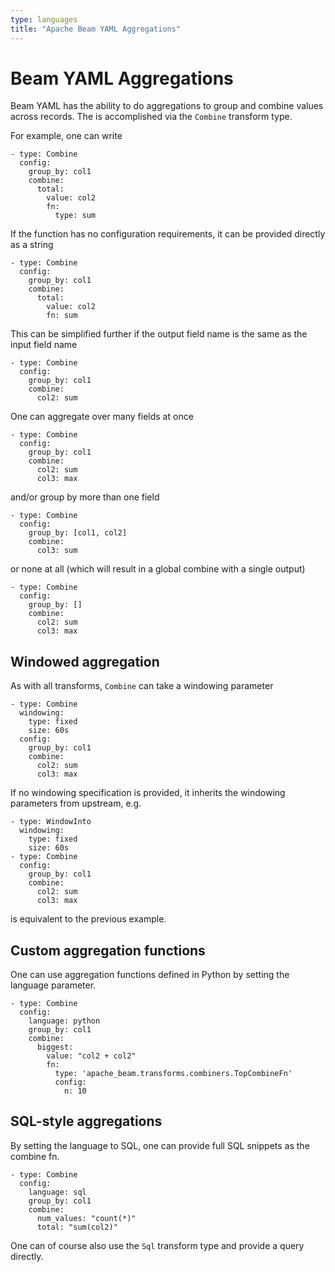 ```yaml
---
type: languages
title: "Apache Beam YAML Aggregations"
---
```

<!--
    Licensed to the Apache Software Foundation (ASF) under one
    or more contributor license agreements.  See the NOTICE file
    distributed with this work for additional information
    regarding copyright ownership.  The ASF licenses this file
    to you under the Apache License, Version 2.0 (the
    "License"); you may not use this file except in compliance
    with the License.  You may obtain a copy of the License at

      http://www.apache.org/licenses/LICENSE-2.0

    Unless required by applicable law or agreed to in writing,
    software distributed under the License is distributed on an
    "AS IS" BASIS, WITHOUT WARRANTIES OR CONDITIONS OF ANY
    KIND, either express or implied.  See the License for the
    specific language governing permissions and limitations
    under the License.
-->

# Beam YAML Aggregations

Beam YAML has the ability to do aggregations to group and combine
values across records. The is accomplished via the `Combine` transform type.

For example, one can write

```
- type: Combine
  config:
    group_by: col1
    combine:
      total:
        value: col2
        fn:
          type: sum
```

If the function has no configuration requirements, it can be provided directly
as a string

```
- type: Combine
  config:
    group_by: col1
    combine:
      total:
        value: col2
        fn: sum
```

This can be simplified further if the output field name is the same as the input
field name

```
- type: Combine
  config:
    group_by: col1
    combine:
      col2: sum
```

One can aggregate over many fields at once

```
- type: Combine
  config:
    group_by: col1
    combine:
      col2: sum
      col3: max
```

and/or group by more than one field

```
- type: Combine
  config:
    group_by: [col1, col2]
    combine:
      col3: sum
```

or none at all (which will result in a global combine with a single output)

```
- type: Combine
  config:
    group_by: []
    combine:
      col2: sum
      col3: max
```

## Windowed aggregation

As with all transforms, `Combine` can take a windowing parameter

```
- type: Combine
  windowing:
    type: fixed
    size: 60s
  config:
    group_by: col1
    combine:
      col2: sum
      col3: max
```

If no windowing specification is provided, it inherits the windowing
parameters from upstream, e.g.

```
- type: WindowInto
  windowing:
    type: fixed
    size: 60s
- type: Combine
  config:
    group_by: col1
    combine:
      col2: sum
      col3: max
```

is equivalent to the previous example.


## Custom aggregation functions

One can use aggregation functions defined in Python by setting the language
parameter.

```
- type: Combine
  config:
    language: python
    group_by: col1
    combine:
      biggest:
        value: "col2 + col2"
        fn:
          type: 'apache_beam.transforms.combiners.TopCombineFn'
          config:
            n: 10
```

## SQL-style aggregations

By setting the language to SQL, one can provide full SQL snippets as the
combine fn.

```
- type: Combine
  config:
    language: sql
    group_by: col1
    combine:
      num_values: "count(*)"
      total: "sum(col2)"
```

One can of course also use the `Sql` transform type and provide a query
directly.
